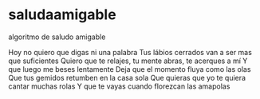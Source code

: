 # saludaamigable
algoritmo de saludo amigable

Hoy no quiero que digas ni una palabra
Tus lábios cerrados van a ser mas que suficientes
Quiero que te relajes, tu mente abras, te acerques a mí
Y que luego me beses lentamente
Deja que el momento fluya como las olas
Que tus gemidos retumben en la casa sola
Que quieras que yo te quiera cantar muchas rolas
Y que te vayas cuando florezcan las amapolas

